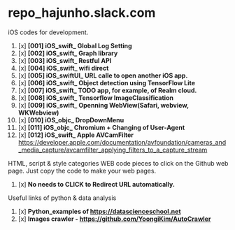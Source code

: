 # repo_hajunho.slack.com


iOS codes for development.

1. [x] **[001] iOS_swift_ Global Log Setting**
2. [x] **[002] iOS_swift_ Graph library**
3. [x] **[003] iOS_swift_ Restful API**
4. [x] **[004] iOS_swift_ wifi direct**
5. [x] **[005] iOS_swiftUI_ URL calle to open another iOS app.**
6. [x] **[006] iOS_swift_ Object detection using TensorFlow Lite**
7. [x] **[007] iOS_swift_ TODO app, for example, of Realm cloud.**
8. [x] **[008] iOS_swift_ Tensorflow ImageClassification**
9. [x] **[009] iOS_swift_ Openning WebView(Safari, webview, WKWebview)**
10. [x] **[010] iOS_objc_ DropDownMenu**
11. [x] **[011] iOS_objc_ Chromium + Changing of User-Agent**
11. [x] **[012] iOS_swift_ Apple AVCamFilter**
https://developer.apple.com/documentation/avfoundation/cameras_and_media_capture/avcamfilter_applying_filters_to_a_capture_stream

HTML, script & style categories WEB code pieces to click on the Github web page.
Just copy the code to make your web pages.

1. [x] **No needs to CLICK to Redirect URL automatically.**


Useful links of python & data analysis

1. [x] **Python_examples of https://datascienceschool.net**
2. [x] **Images crawler - https://github.com/YoongiKim/AutoCrawler**
